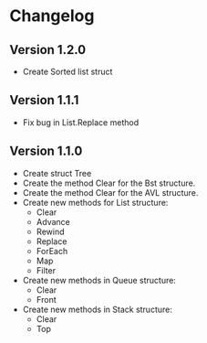 
Changelog
=========

Version 1.2.0
-------------
- Create Sorted list struct

Version 1.1.1
-------------

- Fix bug in List.Replace method


Version 1.1.0
-------------

- Create struct Tree 
- Create the method Clear for the Bst structure.
- Create the method Clear for the AVL structure.
- Create new methods for List structure:
  - Clear
  - Advance
  - Rewind
  - Replace
  - ForEach
  - Map
  - Filter
- Create new methods in Queue structure:
  - Clear
  - Front
- Create new methods in Stack structure:
  - Clear
  - Top

